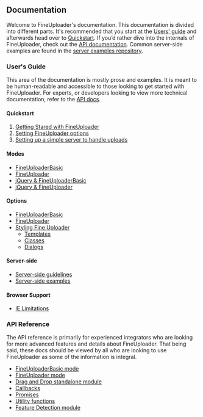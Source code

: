 ## Documentation

Welcome to FineUploader's documentation. This documentation is divided into different parts. It's recommended that you start at the [Users' guide](#userss-guide) and afterwards head over to [Quickstart](#quickstart). If you’d rather dive into the internals of FineUploader, check out the [API documentation](#api-reference). Common server-side examples are found in the [server examples repository](#server-side).

### User's Guide

This area of the documentation is mostly prose and examples. It is meant to be human-readable and accessible to those looking to get started with FineUploader. For experts, or developers looking to view more technical documentation, refer to the [API docs](#api-reference).

#### Quickstart

1. [Getting Stared with FineUploader](user/quickstart/getting_started.md)
2. [Setting FineUploader options](user/quickstart/setting_options.md)
3. [Setting up a simple server to handle uploads](user/quickstart/setting_up_server.md)

#### Modes

* [FineUploaderBasic](user/modes/fineuploaderbasic.md)
* [FineUploader](user/modes/fineuploader.md)
* [jQuery & FineUploaderBasic](user/modes/jquery-fineuploaderbasic.md)
* [jQuery & FineUploader](user/modes/jquery-fineuploader.md)

#### Options

* [FineUploaderBasic](user/options/options-fineuploaderbasic.md)
* [FineUploader](user/options/options-fineuploader.md)
* [Styling Fine Uploader](user/options/styling.md)
    * [Templates](user/options/styling.md#templates)
    * [Classes](user/options/styling.md#classes)
    * [Dialogs](user/options/styling.md#dialogs)

#### Server-side

* [Server-side guidelines](user/server/server.md)
* [Server-side examples](https://github.com/Widen/fine-uploader-server)

#### Browser Support

* [IE Limitations](user/limitations-ie.md)

### API Reference

The API reference is primarily for experienced integrators who are looking for more advanced features and details about FineUploader. That being said, these docs should be viewed by all who are looking to use FineUploader as some of the information is integral.

* [FineUploaderBasic mode](api/fineuploaderbasic.md)
* [FineUploader mode](api/fineuploader.md)
* [Drag and Drop standalone module](api/drag-and-drop.md)
* [Callbacks](api/callbacks.md)
* [Promises](api/promise.md)
* [Utility functions](api/qquery.md)
* [Feature Detection module](api/feature-detection.md)





